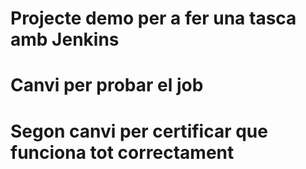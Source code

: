 # Projecte demo per a fer una tasca amb Jenkins
# Canvi per probar el job
# Segon canvi per certificar que funciona tot correctament
